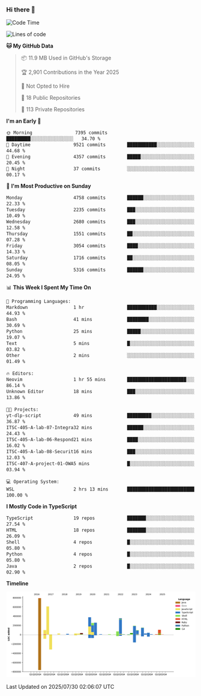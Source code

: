 ### Hi there 👋

<!--
**Clumsy-Coder/Clumsy-Coder** is a ✨ _special_ ✨ repository because its `README.md` (this file) appears on your GitHub profile.

Here are some ideas to get you started:

- 🔭 I’m currently working on ...
- 🌱 I’m currently learning ...
- 👯 I’m looking to collaborate on ...
- 🤔 I’m looking for help with ...
- 💬 Ask me about ...
- 📫 How to reach me: ...
- 😄 Pronouns: ...
- ⚡ Fun fact: ...
-->

<!-- anmol098/waka-readme-stats -->
<!--START_SECTION:waka-->
![Code Time](http://img.shields.io/badge/Code%20Time-1%2C302%20hrs%2052%20mins-blue)

![Lines of code](https://img.shields.io/badge/From%20Hello%20World%20I%27ve%20Written-3.6%20million%20lines%20of%20code-blue)

**🐱 My GitHub Data** 

> 📦 11.9 MB Used in GitHub's Storage 
 > 
> 🏆 2,901 Contributions in the Year 2025
 > 
> 🚫 Not Opted to Hire
 > 
> 📜 18 Public Repositories 
 > 
> 🔑 113 Private Repositories 
 > 
**I'm an Early 🐤** 

```text
🌞 Morning                7395 commits        █████████░░░░░░░░░░░░░░░░   34.70 % 
🌆 Daytime                9521 commits        ███████████░░░░░░░░░░░░░░   44.68 % 
🌃 Evening                4357 commits        █████░░░░░░░░░░░░░░░░░░░░   20.45 % 
🌙 Night                  37 commits          ░░░░░░░░░░░░░░░░░░░░░░░░░   00.17 % 
```
📅 **I'm Most Productive on Sunday** 

```text
Monday                   4758 commits        ██████░░░░░░░░░░░░░░░░░░░   22.33 % 
Tuesday                  2235 commits        ███░░░░░░░░░░░░░░░░░░░░░░   10.49 % 
Wednesday                2680 commits        ███░░░░░░░░░░░░░░░░░░░░░░   12.58 % 
Thursday                 1551 commits        ██░░░░░░░░░░░░░░░░░░░░░░░   07.28 % 
Friday                   3054 commits        ████░░░░░░░░░░░░░░░░░░░░░   14.33 % 
Saturday                 1716 commits        ██░░░░░░░░░░░░░░░░░░░░░░░   08.05 % 
Sunday                   5316 commits        ██████░░░░░░░░░░░░░░░░░░░   24.95 % 
```


📊 **This Week I Spent My Time On** 

```text
💬 Programming Languages: 
Markdown                 1 hr                ███████████░░░░░░░░░░░░░░   44.93 % 
Bash                     41 mins             ████████░░░░░░░░░░░░░░░░░   30.69 % 
Python                   25 mins             █████░░░░░░░░░░░░░░░░░░░░   19.07 % 
Text                     5 mins              █░░░░░░░░░░░░░░░░░░░░░░░░   03.82 % 
Other                    2 mins              ░░░░░░░░░░░░░░░░░░░░░░░░░   01.49 % 

🔥 Editors: 
Neovim                   1 hr 55 mins        ██████████████████████░░░   86.14 % 
Unknown Editor           18 mins             ███░░░░░░░░░░░░░░░░░░░░░░   13.86 % 

🐱‍💻 Projects: 
yt-dlp-script            49 mins             █████████░░░░░░░░░░░░░░░░   36.87 % 
ITSC-405-A-lab-07-Integra32 mins             ██████░░░░░░░░░░░░░░░░░░░   24.43 % 
ITSC-405-A-lab-06-Respond21 mins             ████░░░░░░░░░░░░░░░░░░░░░   16.02 % 
ITSC-405-A-lab-08-Securit16 mins             ███░░░░░░░░░░░░░░░░░░░░░░   12.03 % 
ITSC-407-A-project-01-OWA5 mins              █░░░░░░░░░░░░░░░░░░░░░░░░   03.94 % 

💻 Operating System: 
WSL                      2 hrs 13 mins       █████████████████████████   100.00 % 
```

**I Mostly Code in TypeScript** 

```text
TypeScript               19 repos            ███████░░░░░░░░░░░░░░░░░░   27.54 % 
HTML                     18 repos            ███████░░░░░░░░░░░░░░░░░░   26.09 % 
Shell                    4 repos             █░░░░░░░░░░░░░░░░░░░░░░░░   05.80 % 
Python                   4 repos             █░░░░░░░░░░░░░░░░░░░░░░░░   05.80 % 
Java                     2 repos             █░░░░░░░░░░░░░░░░░░░░░░░░   02.90 % 
```



**Timeline**

![Lines of Code chart](https://raw.githubusercontent.com/Clumsy-Coder/Clumsy-Coder/main/assets/bar_graph.png)


 Last Updated on 2025/07/30 02:06:07 UTC
<!--END_SECTION:waka-->

